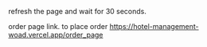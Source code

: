 refresh the page and wait for 30 seconds. 



order page link. to place order
https://hotel-management-woad.vercel.app/order_page
